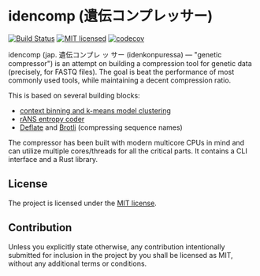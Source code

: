 idencomp (遺伝コンプレッサー)
=============================

[![Build Status](https://github.com/m4tx/idencomp/workflows/Rust%20CI/badge.svg)](https://github.com/m4tx/idencomp/actions)
[![MIT licensed](https://img.shields.io/badge/license-MIT-blue.svg)](https://github.com/m4tx/idencomp/blob/master/LICENSE)
[![codecov](https://codecov.io/gh/m4tx/idencomp/branch/master/graph/badge.svg?token=6YWGUVOZH4)](https://codecov.io/gh/m4tx/idencomp)

idencomp (jap. 遺伝コンプレ ッ サー (idenkonpuressa) — "genetic compressor") is an
attempt on building a compression tool for genetic data (precisely, for FASTQ
files). The goal is beat the performance of most commonly used tools, while
maintaining a decent compression ratio.

This is based on several building blocks:

* [context binning and k-means model clustering](https://arxiv.org/abs/2201.05028)
* [rANS entropy coder](https://en.wikipedia.org/wiki/Asymmetric_numeral_systems#Range_variants_(rANS)_and_streaming)
* [Deflate](https://en.wikipedia.org/wiki/Deflate) and [Brotli](https://en.wikipedia.org/wiki/Brotli) (compressing sequence names)

The compressor has been built with modern multicore CPUs in mind and can utilize
multiple cores/threads for all the critical parts. It contains a CLI interface
and a Rust library.

## License

The project is licensed under the [MIT license](LICENSE).

## Contribution

Unless you explicitly state otherwise, any contribution intentionally submitted
for inclusion in the project by you shall be licensed as MIT, without any
additional terms or conditions.
